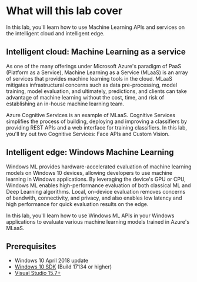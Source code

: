 # What will this lab cover

In this lab, you'll learn how to use Machine Learning APIs and services on the intelligent cloud and intelligent edge.

## Intelligent cloud: Machine Learning as a service

As one of the many offerings under Microsoft Azure's paradigm of PaaS (Platform as a Service), Machine Learning as a Service (MLaaS) is an array of services that provides machine learning tools in the cloud. MLaaS mitigates infrastructural concerns such as data pre-processing, model training, model evaluation, and ultimately, predictions, and clients can take advantage of machine learning without the cost, time, and risk of establishing an in-house machine learning team.

Azure Cognitive Services is an example of MLaaS. Cognitive Services simplifies the process of building, deploying and improving a classifiers by providing REST APIs and a web interface for training classifiers. In this lab, you'll try out two Cognitive Services: Face APIs and Custom Vision.

## Intelligent edge: Windows Machine Learning

Windows ML provides hardware-accelerated evaluation of machine learning models on Windows 10 devices, allowing developers to use machine learning in Windows applications. By leveraging the device's GPU or CPU, Windows ML enables high-performance evaluation of both classical ML and Deep Learning algorithms. Local, on-device evaluation removes concerns of bandwith, connectivity, and privacy, and also enables low latency and high performance for quick evaluation results on the edge.

In this lab, you'll learn how to use Windows ML APIs in your Windows applications to evaluate various machine learning models trained in Azure's MLaaS.

## Prerequisites
- Windows 10 April 2018 update
- <a href="https://developer.microsoft.com/windows/downloads/windows-10-sdk">Windows 10 SDK</a> (Build 17134 or higher)
- <a href="https://developer.microsoft.com/windows/downloads">Visual Studio 15.7+</a>